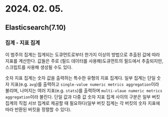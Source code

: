 # 2024. 02. 05.

## Elasticsearch(7.10)

### 집계 - 지표 집계

이 범주의 집계는 집계되는 도큐먼트로부터 한가지 이상의 방법으로 추출된 값에 따라 지표를 계산한다. 값들은 주로 (필드 데이터를 사용해)도큐먼트의 필드에서 추출되지만, 스크립트를 사용해 생성될 수도 있다.

숫자 지표 집계는 숫자 값을 출력하는 특수한 유형의 지표 집계다. 일부 집계는 단일 숫자 지표(e.g. `avg`)를 출력하고 `single-value numeric metrics aggregation`이라 불리며, 나머지는 여러 지표(e.g. `stats`)를 출력하며 `multi-vlaue numeric metrics aggregation`이라 불린다. 단일 값과 다중 값 숫자 지표 집계 사이의 구분은 일부 버킷 집계의 직접 서브 집계로 제공할 때 필요하다(일부 버킷 집계는 각 버킷의 숫자 지표에 따라 반환된 버킷을 정렬할 수 있다).